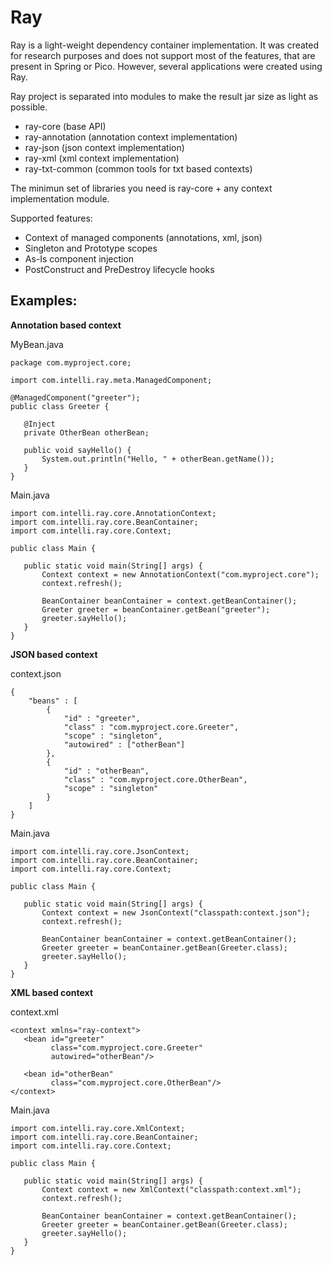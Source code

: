 # Ray
Ray is a light-weight dependency container implementation. It was created for research purposes 
and does not support most of the features, that are present in Spring or Pico. However, several applications were
created using Ray.

Ray project is separated into modules to make the result jar size as light as possible.

- ray-core (base API)
- ray-annotation (annotation context implementation)
- ray-json (json context implementation)
- ray-xml (xml context implementation)
- ray-txt-common (common tools for txt based contexts)

The minimun set of libraries you need is ray-core + any context implementation module.

Supported features:

- Context of managed components (annotations, xml, json)
- Singleton and Prototype scopes
- As-Is component injection
- PostConstruct and PreDestroy lifecycle hooks


Examples:
-

**Annotation based context**

MyBean.java
    
    package com.myproject.core;

    import com.intelli.ray.meta.ManagedComponent;
    
    @ManagedComponent("greeter");
    public class Greeter {

       @Inject
       private OtherBean otherBean;

       public void sayHello() {
           System.out.println("Hello, " + otherBean.getName());
       }
    }

Main.java


    import com.intelli.ray.core.AnnotationContext;
    import com.intelli.ray.core.BeanContainer;
    import com.intelli.ray.core.Context;
        
    public class Main {

       public static void main(String[] args) {
           Context context = new AnnotationContext("com.myproject.core");
           context.refresh();

           BeanContainer beanContainer = context.getBeanContainer();
           Greeter greeter = beanContainer.getBean("greeter");
           greeter.sayHello();
       }
    }


**JSON based context**

context.json

    {
        "beans" : [
            {
                "id" : "greeter",
                "class" : "com.myproject.core.Greeter",
                "scope" : "singleton",
                "autowired" : ["otherBean"]
            },
            {
                "id" : "otherBean",
                "class" : "com.myproject.core.OtherBean",
                "scope" : "singleton"                
            }            
        ]
    }

Main.java

    import com.intelli.ray.core.JsonContext;
    import com.intelli.ray.core.BeanContainer;
    import com.intelli.ray.core.Context;

    public class Main {

       public static void main(String[] args) {
           Context context = new JsonContext("classpath:context.json");
           context.refresh();

           BeanContainer beanContainer = context.getBeanContainer();
           Greeter greeter = beanContainer.getBean(Greeter.class);
           greeter.sayHello();
       }
    }
    
**XML based context**

context.xml

    <context xmlns="ray-context">
       <bean id="greeter" 
             class="com.myproject.core.Greeter" 
             autowired="otherBean"/>

       <bean id="otherBean" 
             class="com.myproject.core.OtherBean"/>       
    </context>


Main.java

    import com.intelli.ray.core.XmlContext;
    import com.intelli.ray.core.BeanContainer;
    import com.intelli.ray.core.Context;

    public class Main {

       public static void main(String[] args) {
           Context context = new XmlContext("classpath:context.xml");
           context.refresh();

           BeanContainer beanContainer = context.getBeanContainer();
           Greeter greeter = beanContainer.getBean(Greeter.class);
           greeter.sayHello();
       }
    }